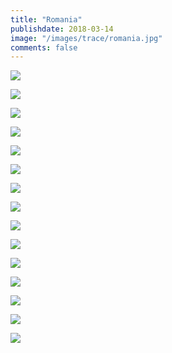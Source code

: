 ```yaml
---
title: "Romania"
publishdate: 2018-03-14
image: "/images/trace/romania.jpg"
comments: false
---
```


![](/images/trace/romania/romania01.jpg)


![](/images/trace/romania/romania02.jpg)


![](/images/trace/romania/romania03.jpg)


![](/images/trace/romania/romania04.jpg)


![](/images/trace/romania/romania05.jpg)


![](/images/trace/romania/romania06.jpg)


![](/images/trace/romania/romania07.jpg)


![](/images/trace/romania/romania08.jpg)


![](/images/trace/romania/romania09.jpg)


![](/images/trace/romania/romania10.jpg)


![](/images/trace/romania/romania11.jpg)


![](/images/trace/romania/romania12.jpg)


![](/images/trace/romania/romania13.jpg)


![](/images/trace/romania/romania14.jpg)


![](/images/trace/romania/romania15.jpg)